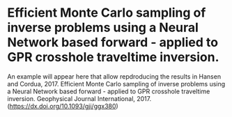# Efficient Monte Carlo sampling of inverse problems using a Neural Network based forward - applied to GPR crosshole traveltime inversion.

An example will appear here that allow repdroducing the results in
Hansen and Cordua, 2017. Efficient Monte Carlo sampling of inverse problems using a Neural Network based forward - applied to GPR crosshole traveltime inversion. Geophysical Journal International, 2017. 
(https://dx.doi.org/10.1093/gji/ggx380)


